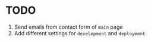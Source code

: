 # TODO

1. Send emails from contact form of `main` page
2. Add different settings for `development` and `deployment`
